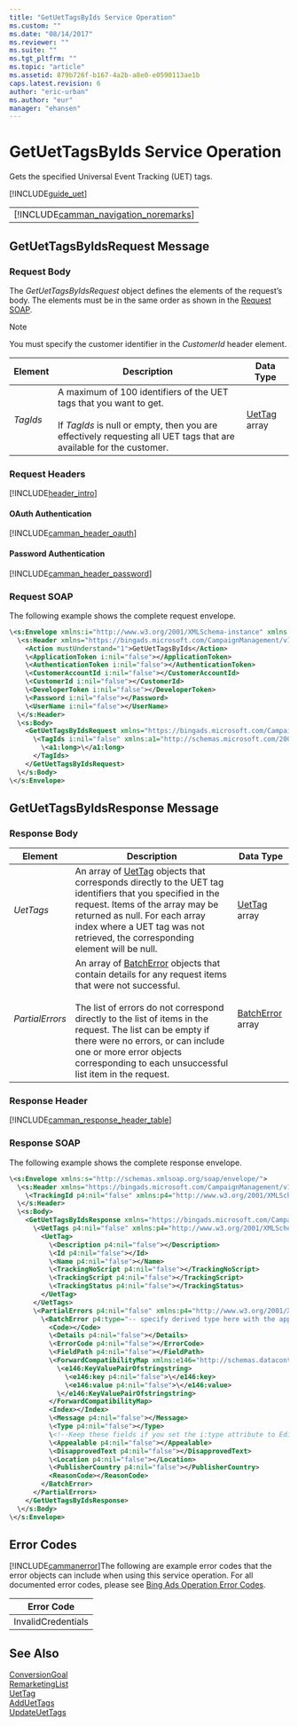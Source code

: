 ```yaml
---
title: "GetUetTagsByIds Service Operation"
ms.custom: ""
ms.date: "08/14/2017"
ms.reviewer: ""
ms.suite: ""
ms.tgt_pltfrm: ""
ms.topic: "article"
ms.assetid: 879b726f-b167-4a2b-a8e0-e0590113ae1b
caps.latest.revision: 6
author: "eric-urban"
ms.author: "eur"
manager: "ehansen"
---
```

# GetUetTagsByIds Service Operation
Gets the specified Universal Event Tracking (UET) tags.

[!INCLUDE[guide_uet](../campaign-api/includes/guide-uet.md)]

||
|-|
|[!INCLUDE[camman_navigation_noremarks](../campaign-api/includes/camman-navigation-noremarks.md)]|

## <a name="request"></a>GetUetTagsByIdsRequest Message

### Request Body
The *GetUetTagsByIdsRequest* object defines the elements of the request’s body. The elements must be in the same order as shown in the [Request SOAP](#request_soap).

> [!NOTE]
> You must specify the customer identifier in the *CustomerId* header element.

|Element|Description|Data Type|
|-----------|---------------|-------------|
|*TagIds*|A maximum of 100 identifiers of the UET tags that you want to get. <br /><br />If *TagIds* is null or empty, then you are effectively requesting all UET tags that are available for the customer.|[UetTag](../campaign-api/uettag-data-object.md) array|

### Request Headers
[!INCLUDE[header_intro](../campaign-api/includes/header-intro.md)]
#### OAuth Authentication
[!INCLUDE[camman_header_oauth](../campaign-api/includes/camman-header-oauth.md)]
#### Password Authentication
[!INCLUDE[camman_header_password](../campaign-api/includes/camman-header-password.md)]
### <a name="request_soap"></a>Request SOAP
The following example shows the complete request envelope.

```xml
\<s:Envelope xmlns:i="http://www.w3.org/2001/XMLSchema-instance" xmlns:s="http://schemas.xmlsoap.org/soap/envelope/">
  \<s:Header xmlns="https://bingads.microsoft.com/CampaignManagement/v11">
    <Action mustUnderstand="1">GetUetTagsByIds</Action>
    \<ApplicationToken i:nil="false"></ApplicationToken>
    \<AuthenticationToken i:nil="false"></AuthenticationToken>
    \<CustomerAccountId i:nil="false"></CustomerAccountId>
    \<CustomerId i:nil="false"></CustomerId>
    \<DeveloperToken i:nil="false"></DeveloperToken>
    \<Password i:nil="false"></Password>
    \<UserName i:nil="false"></UserName>
  \</s:Header>
  \<s:Body>
    <GetUetTagsByIdsRequest xmlns="https://bingads.microsoft.com/CampaignManagement/v11">
      \<TagIds i:nil="false" xmlns:a1="http://schemas.microsoft.com/2003/10/Serialization/Arrays">
        \<a1:long>\</a1:long>
      </TagIds>
    </GetUetTagsByIdsRequest>
  \</s:Body>
\</s:Envelope>
```

## <a name="response"></a>GetUetTagsByIdsResponse Message

### <a name="Body_Elements"></a>Response Body

|Element|Description|Data Type|
|-----------|---------------|-------------|
|*UetTags*|An array of [UetTag](../campaign-api/uettag-data-object.md) objects that corresponds directly to the UET tag identifiers that you specified in the request. Items of the array may be returned as null. For each array index where a UET tag was not retrieved, the corresponding element will be null.|[UetTag](../campaign-api/uettag-data-object.md) array|
|*PartialErrors*|An array of [BatchError](../campaign-api/batcherror-data-object.md) objects that contain details for any request items that were not successful.<br /><br />The list of errors do not correspond directly to the list of items in the request. The list can be empty if there were no errors, or can include one or more error objects corresponding to each unsuccessful list item in the request.|[BatchError](../campaign-api/batcherror-data-object.md) array|

### <a name="Header_Elements"></a>Response Header
[!INCLUDE[camman_response_header_table](../campaign-api/includes/camman-response-header-table.md)]

### <a name="response_soap"></a>Response SOAP
The following example shows the complete response envelope.

```xml
\<s:Envelope xmlns:s="http://schemas.xmlsoap.org/soap/envelope/">
  \<s:Header xmlns="https://bingads.microsoft.com/CampaignManagement/v11">
    \<TrackingId p4:nil="false" xmlns:p4="http://www.w3.org/2001/XMLSchema-instance"></TrackingId>
  \</s:Header>
  \<s:Body>
    <GetUetTagsByIdsResponse xmlns="https://bingads.microsoft.com/CampaignManagement/v11">
      \<UetTags p4:nil="false" xmlns:p4="http://www.w3.org/2001/XMLSchema-instance">
        <UetTag>
          \<Description p4:nil="false"></Description>
          \<Id p4:nil="false"></Id>
          \<Name p4:nil="false"></Name>
          \<TrackingNoScript p4:nil="false"></TrackingNoScript>
          \<TrackingScript p4:nil="false"></TrackingScript>
          \<TrackingStatus p4:nil="false"></TrackingStatus>
        </UetTag>
      </UetTags>
      \<PartialErrors p4:nil="false" xmlns:p4="http://www.w3.org/2001/XMLSchema-instance">
        \<BatchError p4:type="-- specify derived type here with the appropriate prefix --">
          <Code></Code>
          \<Details p4:nil="false"></Details>
          \<ErrorCode p4:nil="false"></ErrorCode>
          \<FieldPath p4:nil="false"></FieldPath>
          \<ForwardCompatibilityMap xmlns:e146="http://schemas.datacontract.org/2004/07/System.Collections.Generic" p4:nil="false">
            \<e146:KeyValuePairOfstringstring>
              \<e146:key p4:nil="false">\</e146:key>
              \<e146:value p4:nil="false">\</e146:value>
            \</e146:KeyValuePairOfstringstring>
          </ForwardCompatibilityMap>
          <Index></Index>
          \<Message p4:nil="false"></Message>
          \<Type p4:nil="false"></Type>
          \<!--Keep these fields if you set the i:type attribute to EditorialError-->
          \<Appealable p4:nil="false"></Appealable>
          \<DisapprovedText p4:nil="false"></DisapprovedText>
          \<Location p4:nil="false"></Location>
          \<PublisherCountry p4:nil="false"></PublisherCountry>
          <ReasonCode></ReasonCode>
        </BatchError>
      </PartialErrors>
    </GetUetTagsByIdsResponse>
  \</s:Body>
\</s:Envelope>
```

## <a name="errors"></a>Error Codes
[!INCLUDE[cammanerror](../campaign-api/includes/cammanerror.md)]The following are example  error codes that the error objects can include when using this service operation. For all documented error codes, please see [Bing Ads Operation Error Codes](http://go.microsoft.com/fwlink/?LinkId=511884).

|Error Code|
|--------------|
|InvalidCredentials|

## See Also
[ConversionGoal](../campaign-api/conversiongoal-data-object.md)  
[RemarketingList](../campaign-api/remarketinglist-data-object.md)  
[UetTag](../campaign-api/uettag-data-object.md)  
[AddUetTags](../campaign-api/adduettags-service-operation.md)  
[UpdateUetTags](../campaign-api/updateuettags-service-operation.md)  